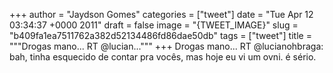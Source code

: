 
+++
author = "Jaydson Gomes"
categories = ["tweet"]
date = "Tue Apr 12 03:34:37 +0000 2011"
draft = false
image = "{TWEET_IMAGE}"
slug = "b409fa1ea7511762a382d52134486fd86dae50db"
tags = ["tweet"]
title = """Drogas mano... RT @lucian..."""
+++
Drogas mano... RT @lucianohbraga: bah, tinha esquecido de contar pra vocês, mas hoje eu vi um ovni. é sério.
